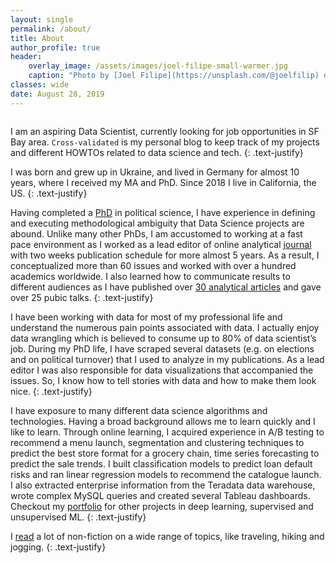 ```yaml
---
layout: single
permalink: /about/
title: About
author_profile: true
header:
    overlay_image: /assets/images/joel-filipe-small-warmer.jpg
    caption: "Photo by [Joel Filipe](https://unsplash.com/@joelfilip) on [Unsplash](https://unsplash.com)"
classes: wide
date: August 28, 2019
---
```


<figure style="width: 30%" class="align-right">
  <img src="{{ site.url }}{{ site.baseurl }}/assets/images/hawaii.jpg" alt="">
</figure> 

I am an aspiring Data Scientist, currently looking for job opportunities in SF Bay area. `Cross-validated` is my personal blog to keep track of my projects and different HOWTOs related to data science and tech.
{: .text-justify}

I was born and grew up in Ukraine, and lived in Germany for almost 10 years, where I received my MA and PhD. Since 2018 I live in California, the US.
{: .text-justify}

Having completed a [PhD](https://elib.suub.uni-bremen.de/edocs/00106196-1.pdf) in political science, I have experience in defining and executing methodological ambiguity that Data Science projects are abound. Unlike many other PhDs, I am accustomed to working at a fast pace environment as I worked as a lead editor of online analytical [journal](http://www.laender-analysen.de/ukraine/archiv.php) with two weeks publication schedule for more almost 5 years. As a result, I conceptualized more than 60 issues and worked with over a hundred academics worldwide. I also learned how to communicate results to different audiences as I have published over [30 analytical articles](http://bremen.academia.edu/KaterinaMalygina) and gave over 25 pubic talks. 
{: .text-justify}

I have been working with data for most of my professional life and understand the numerous pain points associated with data. I actually enjoy data wrangling which is believed to consume up to 80% of data scientist’s job. During my PhD life, I have scraped several datasets (e.g. on elections and on political turnover) that I used to analyze in my publications. As a lead editor I was also responsible for data visualizations that accompanied the issues. So, I know how to tell stories with data and how to make them look nice. 
{: .text-justify}

I have exposure to many different data science algorithms and technologies. Having a broad background allows me to learn quickly and I like to learn. Through online learning, I acquired experience in A/B testing to recommend a menu launch, segmentation and clustering techniques to predict the best store format for a grocery chain, time series forecasting to predict the sale trends. I built classification models to predict loan default risks and ran linear regression models to recommend the catalogue launch. I also extracted enterprise information from the Teradata data warehouse, wrote complex MySQL queries and created several Tableau dashboards. Checkout my [portfolio](/[portfolio]) for other projects in deep learning, supervised and unsupervised ML. 
{: .text-justify}

I [read](https://www.goodreads.com/user/show/59162734-katerina-bosko) a lot of non-fiction on a wide range of topics, like traveling, hiking and jogging.
{: .text-justify}

<!-- {% include figure image_path="/assets/images/rainbow_falls.jpg" alt="" width="50%" %}
{: .align-right} -->

<!-- ![image-right]({{ site.url }}{{ site.baseurl }}/assets/images/rainbow_falls.jpg){: .align-right} -->





